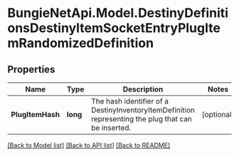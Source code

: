 # BungieNetApi.Model.DestinyDefinitionsDestinyItemSocketEntryPlugItemRandomizedDefinition
## Properties

Name | Type | Description | Notes
------------ | ------------- | ------------- | -------------
**PlugItemHash** | **long** | The hash identifier of a DestinyInventoryItemDefinition representing the plug that can be inserted. | [optional] 

[[Back to Model list]](../README.md#documentation-for-models) [[Back to API list]](../README.md#documentation-for-api-endpoints) [[Back to README]](../README.md)

